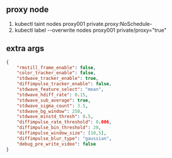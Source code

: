 ## proxy node

1. kubectl taint nodes proxy001  private.proxy:NoSchedule-
2. kubectl label --overwrite nodes proxy001 private/proxy="true"


## extra args

```json
{
    "rmstill_frame_enable": false,
    "color_tracker_enable": false,
    "stdwave_tracker_enable": true,
    "diffimpulse_tracker_enable": false,
    "stdwave_feature_select": "mean",
    "stdwave_hdiff_rate": 0.15,
    "stdwave_sub_average": true,
    "stdwave_sigma_count": 3.5,
    "stdwave_bg_window": 250,
    "stdwave_minstd_thresh": 0.5,
    "diffimpulse_rate_threshold": 0.006,
    "diffimpulse_bin_threshold": 20,
    "diffimpulse_window_size": [10,5],
    "diffimpulse_blur_type": "gaussian",
    "debug_pre_write_video": false
}
```
